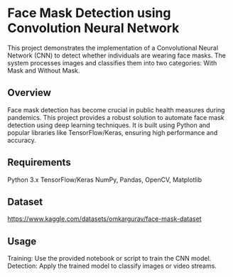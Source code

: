 # Face Mask Detection using Convolution Neural Network
This project demonstrates the implementation of a Convolutional Neural Network (CNN) to detect whether individuals are wearing face masks. The system processes images and classifies them into two categories: With Mask and Without Mask.

## Overview
Face mask detection has become crucial in public health measures during pandemics. This project provides a robust solution to automate face mask detection using deep learning techniques. It is built using Python and popular libraries like TensorFlow/Keras, ensuring high performance and accuracy.

## Requirements
Python 3.x
TensorFlow/Keras
NumPy, Pandas, OpenCV, Matplotlib

## Dataset
https://www.kaggle.com/datasets/omkargurav/face-mask-dataset

## Usage
Training: Use the provided notebook or script to train the CNN model.
Detection: Apply the trained model to classify images or video streams.
